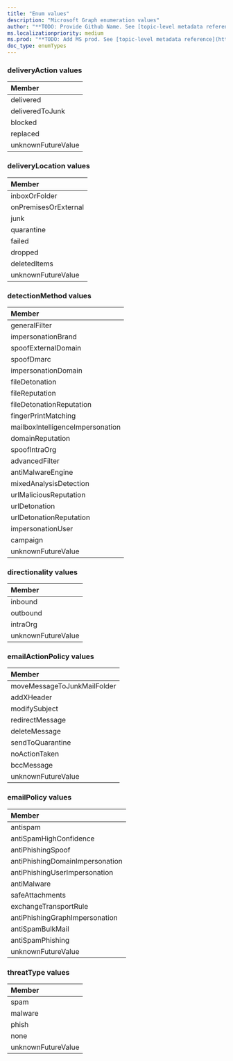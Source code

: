 ```yaml
---
title: "Enum values"
description: "Microsoft Graph enumeration values"
author: "**TODO: Provide Github Name. See [topic-level metadata reference](https://msgo.azurewebsites.net/add/document/guidelines/metadata.html#topic-level-metadata)**"
ms.localizationpriority: medium
ms.prod: "**TODO: Add MS prod. See [topic-level metadata reference](https://msgo.azurewebsites.net/add/document/guidelines/metadata.html#topic-level-metadata)**"
doc_type: enumTypes
---
```


### deliveryAction values 



|Member|
|:---|
|delivered|
|deliveredToJunk|
|blocked|
|replaced|
|unknownFutureValue|

### deliveryLocation values 



|Member|
|:---|
|inboxOrFolder|
|onPremisesOrExternal|
|junk|
|quarantine|
|failed|
|dropped|
|deletedItems|
|unknownFutureValue|

### detectionMethod values 



|Member|
|:---|
|generalFilter|
|impersonationBrand|
|spoofExternalDomain|
|spoofDmarc|
|impersonationDomain|
|fileDetonation|
|fileReputation|
|fileDetonationReputation|
|fingerPrintMatching|
|mailboxIntelligenceImpersonation|
|domainReputation|
|spoofIntraOrg|
|advancedFilter|
|antiMalwareEngine|
|mixedAnalysisDetection|
|urlMaliciousReputation|
|urlDetonation|
|urlDetonationReputation|
|impersonationUser|
|campaign|
|unknownFutureValue|

### directionality values 



|Member|
|:---|
|inbound|
|outbound|
|intraOrg|
|unknownFutureValue|

### emailActionPolicy values 



|Member|
|:---|
|moveMessageToJunkMailFolder|
|addXHeader|
|modifySubject|
|redirectMessage|
|deleteMessage|
|sendToQuarantine|
|noActionTaken|
|bccMessage|
|unknownFutureValue|

### emailPolicy values 



|Member|
|:---|
|antispam|
|antiSpamHighConfidence|
|antiPhishingSpoof|
|antiPhishingDomainImpersonation|
|antiPhishingUserImpersonation|
|antiMalware|
|safeAttachments|
|exchangeTransportRule|
|antiPhishingGraphImpersonation|
|antiSpamBulkMail|
|antiSpamPhishing|
|unknownFutureValue|

### threatType values 



|Member|
|:---|
|spam|
|malware|
|phish|
|none|
|unknownFutureValue|

